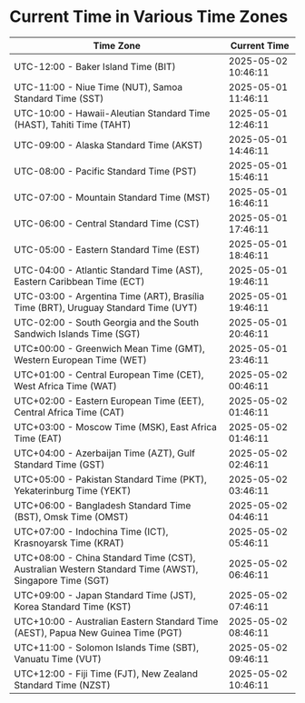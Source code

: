 # Current Time in Various Time Zones

| Time Zone | Current Time |
|-----------|--------------|
| UTC-12:00 - Baker Island Time (BIT) | 2025-05-02 10:46:11 |
| UTC-11:00 - Niue Time (NUT), Samoa Standard Time (SST) | 2025-05-01 11:46:11 |
| UTC-10:00 - Hawaii-Aleutian Standard Time (HAST), Tahiti Time (TAHT) | 2025-05-01 12:46:11 |
| UTC-09:00 - Alaska Standard Time (AKST) | 2025-05-01 14:46:11 |
| UTC-08:00 - Pacific Standard Time (PST) | 2025-05-01 15:46:11 |
| UTC-07:00 - Mountain Standard Time (MST) | 2025-05-01 16:46:11 |
| UTC-06:00 - Central Standard Time (CST) | 2025-05-01 17:46:11 |
| UTC-05:00 - Eastern Standard Time (EST) | 2025-05-01 18:46:11 |
| UTC-04:00 - Atlantic Standard Time (AST), Eastern Caribbean Time (ECT) | 2025-05-01 19:46:11 |
| UTC-03:00 - Argentina Time (ART), Brasília Time (BRT), Uruguay Standard Time (UYT) | 2025-05-01 19:46:11 |
| UTC-02:00 - South Georgia and the South Sandwich Islands Time (SGT) | 2025-05-01 20:46:11 |
| UTC±00:00 - Greenwich Mean Time (GMT), Western European Time (WET) | 2025-05-01 23:46:11 |
| UTC+01:00 - Central European Time (CET), West Africa Time (WAT) | 2025-05-02 00:46:11 |
| UTC+02:00 - Eastern European Time (EET), Central Africa Time (CAT) | 2025-05-02 01:46:11 |
| UTC+03:00 - Moscow Time (MSK), East Africa Time (EAT) | 2025-05-02 01:46:11 |
| UTC+04:00 - Azerbaijan Time (AZT), Gulf Standard Time (GST) | 2025-05-02 02:46:11 |
| UTC+05:00 - Pakistan Standard Time (PKT), Yekaterinburg Time (YEKT) | 2025-05-02 03:46:11 |
| UTC+06:00 - Bangladesh Standard Time (BST), Omsk Time (OMST) | 2025-05-02 04:46:11 |
| UTC+07:00 - Indochina Time (ICT), Krasnoyarsk Time (KRAT) | 2025-05-02 05:46:11 |
| UTC+08:00 - China Standard Time (CST), Australian Western Standard Time (AWST), Singapore Time (SGT) | 2025-05-02 06:46:11 |
| UTC+09:00 - Japan Standard Time (JST), Korea Standard Time (KST) | 2025-05-02 07:46:11 |
| UTC+10:00 - Australian Eastern Standard Time (AEST), Papua New Guinea Time (PGT) | 2025-05-02 08:46:11 |
| UTC+11:00 - Solomon Islands Time (SBT), Vanuatu Time (VUT) | 2025-05-02 09:46:11 |
| UTC+12:00 - Fiji Time (FJT), New Zealand Standard Time (NZST) | 2025-05-02 10:46:11 |
